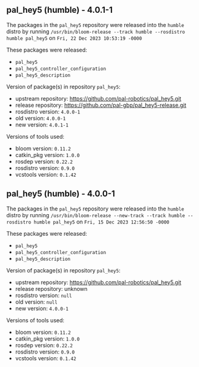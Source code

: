 ## pal_hey5 (humble) - 4.0.1-1

The packages in the `pal_hey5` repository were released into the `humble` distro by running `/usr/bin/bloom-release --track humble --rosdistro humble pal_hey5` on `Fri, 22 Dec 2023 10:53:19 -0000`

These packages were released:
- `pal_hey5`
- `pal_hey5_controller_configuration`
- `pal_hey5_description`

Version of package(s) in repository `pal_hey5`:

- upstream repository: https://github.com/pal-robotics/pal_hey5.git
- release repository: https://github.com/pal-gbp/pal_hey5-release.git
- rosdistro version: `4.0.0-1`
- old version: `4.0.0-1`
- new version: `4.0.1-1`

Versions of tools used:

- bloom version: `0.11.2`
- catkin_pkg version: `1.0.0`
- rosdep version: `0.22.2`
- rosdistro version: `0.9.0`
- vcstools version: `0.1.42`


## pal_hey5 (humble) - 4.0.0-1

The packages in the `pal_hey5` repository were released into the `humble` distro by running `/usr/bin/bloom-release --new-track --track humble --rosdistro humble pal_hey5` on `Fri, 15 Dec 2023 12:56:50 -0000`

These packages were released:
- `pal_hey5`
- `pal_hey5_controller_configuration`
- `pal_hey5_description`

Version of package(s) in repository `pal_hey5`:

- upstream repository: https://github.com/pal-robotics/pal_hey5.git
- release repository: unknown
- rosdistro version: `null`
- old version: `null`
- new version: `4.0.0-1`

Versions of tools used:

- bloom version: `0.11.2`
- catkin_pkg version: `1.0.0`
- rosdep version: `0.22.2`
- rosdistro version: `0.9.0`
- vcstools version: `0.1.42`


